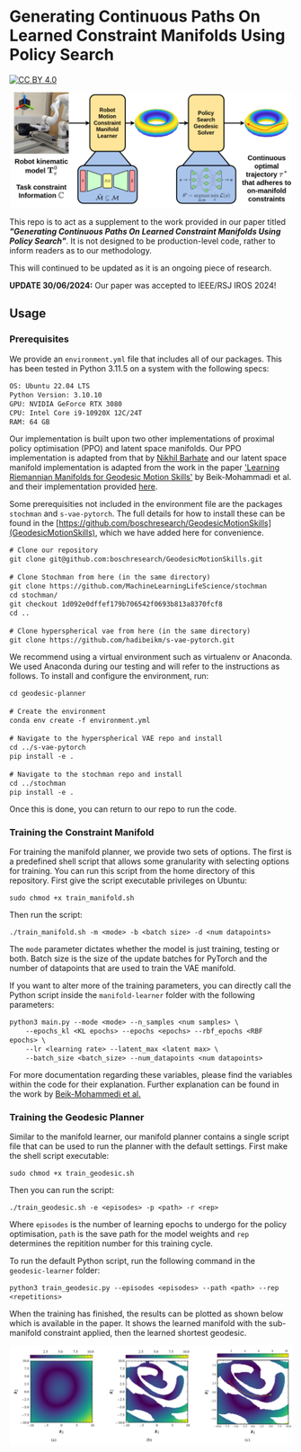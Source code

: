 # Generating Continuous Paths On Learned Constraint Manifolds Using Policy Search

[![CC BY 4.0](https://img.shields.io/badge/License-CC%20BY%204.0-lightgrey.svg)](http://creativecommons.org/licenses/by/4.0/])

<p align="center">
  <img src="assets/paper-model-2.png" width="500">
</p>

This repo is to act as a supplement to the work provided in our paper titled ***"Generating Continuous Paths On Learned Constraint Manifolds Using Policy Search"***. It is not designed to be production-level code, rather to inform readers as to our methodology.

This will continued to be updated as it is an ongoing piece of research.  

**UPDATE 30/06/2024:** Our paper was accepted to IEEE/RSJ IROS 2024!

## Usage

### Prerequisites

We provide an ```environment.yml``` file that includes all of our packages. This has been tested in Python 3.11.5 on a system with the following specs:

```shell
OS: Ubuntu 22.04 LTS
Python Version: 3.10.10
GPU: NVIDIA GeForce RTX 3080
CPU: Intel Core i9-10920X 12C/24T
RAM: 64 GB
```

Our implementation is built upon two other implementations of proximal policy optimisation (PPO) and latent space manifolds. Our PPO implementation is adapted from that by [Nikhil Barhate](https://github.com/nikhilbarhate99/PPO-PyTorch) and our latent space manifold implementation is adapted from the work in the paper ['Learning Riemannian Manifolds for Geodesic Motion Skills'](https://doi.org/10.15607/RSS.2021.XVII.082) by Beik-Mohammadi et al. and their implementation provided [here](https://github.com/boschresearch/GeodesicMotionSkills).

Some prerequisities not included in the environment file are the packages `stochman` and `s-vae-pytorch`. The full details for how to install these can be found in the [https://github.com/boschresearch/GeodesicMotionSkills](GeodesicMotionSkills), which we have added here for convenience.

```shell
# Clone our repository
git clone git@github.com:boschresearch/GeodesicMotionSkills.git

# Clone Stochman from here (in the same directory)
git clone https://github.com/MachineLearningLifeScience/stochman
cd stochman/
git checkout 1d092e0dffef179b706542f0693b813a8370fcf8
cd ..

# Clone hyperspherical vae from here (in the same directory)
git clone https://github.com/hadibeikm/s-vae-pytorch.git
```

We recommend using a virtual environment such as virtualenv or Anaconda. We used Anaconda during our testing and will refer to the instructions as follows. To install and configure the environment, run:

```shell
cd geodesic-planner

# Create the environment
conda env create -f environment.yml

# Navigate to the hyperspherical VAE repo and install
cd ../s-vae-pytorch
pip install -e .

# Navigate to the stochman repo and install
cd ../stochman
pip install -e .
```

Once this is done, you can return to our repo to run the code. 

### Training the Constraint Manifold

For training the manifold planner, we provide two sets of options. The first is a predefined shell script that allows some granularity with selecting options for training. You can run this script from the home directory of this repository. First give the script executable privileges on Ubuntu:

```shell
sudo chmod +x train_manifold.sh
```

Then run the script:

```shell
./train_manifold.sh -m <mode> -b <batch size> -d <num datapoints>
```

The `mode` parameter dictates whether the model is just training, testing or both. Batch size is the size of the update batches for PyTorch and the number of datapoints that are used to train the VAE manifold.

If you want to alter more of the training parameters, you can directly call the Python script inside the `manifold-learner` folder with the following parameters:

```shell
python3 main.py --mode <mode> --n_samples <num samples> \
    --epochs_kl <KL epochs> --epochs <epochs> --rbf_epochs <RBF epochs> \
    --lr <learning rate> --latent_max <latent max> \
    --batch_size <batch_size> --num_datapoints <num datapoints>
```

For more documentation regarding these variables, please find the variables within the code for their explanation. Further explanation can be found in the work by [Beik-Mohammedi et al.](https://github.com/boschresearch/GeodesicMotionSkills)

### Training the Geodesic Planner

Similar to the manifold learner, our manifold planner contains a single script file that can be used to run the planner with the default settings. First make the shell script executable:

```shell
sudo chmod +x train_geodesic.sh
```

Then you can run the script:

```shell
./train_geodesic.sh -e <episodes> -p <path> -r <rep>
```

Where `episodes` is the number of learning epochs to undergo for the policy optimisation, `path` is the save path for the model weights and `rep` determines the repitition number for this training cycle.

To run the default Python script, run the following command in the `geodesic-learner` folder:

```shell
python3 train_geodesic.py --episodes <episodes> --path <path> --rep <repetitions>
```

When the training has finished, the results can be plotted as shown below which is available in the paper. It shows the learned manifold with the sub-manifold constraint applied, then the learned shortest geodesic.

<p align="center">
  <img src="assets/paper-image.png" width="750">
</p>

